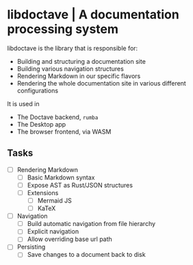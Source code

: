 libdoctave | A documentation processing system 
==============================================

libdoctave is the library that is responsible for:

* Building and structuring a documentation site
* Building various navigation structures
* Rendering Markdown in our specific flavors
* Rendering the whole documentation site in various different configurations

It is used in

* The Doctave backend, `rumba`
* The Desktop app
* The browser frontend, via WASM

## Tasks

* [ ] Rendering Markdown
  * [ ] Basic Markdown syntax
  * [ ] Expose AST as Rust/JSON structures
  * [ ] Extensions
    * [ ] Mermaid JS
    * [ ] KaTeX
* [ ] Navigation
  * [ ] Build automatic navigation from file hierarchy
  * [ ] Explicit navigation
  * [ ] Allow overriding base url path
* [ ] Persisting
  * [ ] Save changes to a document back to disk